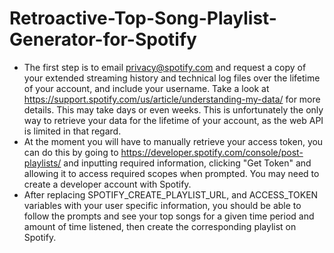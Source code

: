 # Retroactive-Top-Song-Playlist-Generator-for-Spotify

- The first step is to email privacy@spotify.com and request a copy of your extended streaming history and technical log files over the lifetime of your account, and include your username. Take a look at https://support.spotify.com/us/article/understanding-my-data/ for more details. This may take days or even weeks. This is unfortunately the only way to retrieve your data for the lifetime of your account, as the web API is limited in that regard. 
- At the moment you will have to manually retrieve your access token, you can do this by going to https://developer.spotify.com/console/post-playlists/ and inputting required information, clicking "Get Token" and allowing it to access required scopes when prompted. You may need to create a developer account with Spotify. 
- After replacing SPOTIFY_CREATE_PLAYLIST_URL, and ACCESS_TOKEN variables with your user specific information, you should be able to follow the prompts and see your top songs for a given time period and amount of time listened, then create the corresponding playlist on Spotify.
